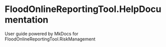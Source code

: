# FloodOnlineReportingTool.HelpDocumentation
User guide powered by MkDocs for FloodOnlineReportingTool.RiskManagement
